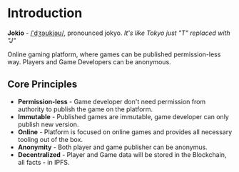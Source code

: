 # Introduction
**Jokio** - [/ˈdʒəʊkjəʊ/](http://ipa-reader.xyz/?text=ˈdʒəʊkjəʊ), pronounced jokyo. _It's like Tokyo just "T" replaced with "J"_

Online gaming platform, where games can be published permission-less way. Players and Game Developers can be anonymous.

## Core Principles
* **Permission-less** - Game developer don't need permission from authority to publish the game on the platform.
* **Immutable** - Published games are immutable, game developer can only publish new version.
* **Online** - Platform is focused on online games and provides all necessary tooling out of the box.
* **Anonymity** - Both player and game publisher can be anonymus.
* **Decentralized** - Player and Game data will be stored in the Blockchain, all facts - in IPFS.
